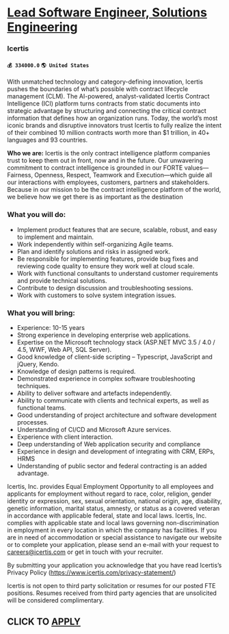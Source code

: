 # [Lead Software Engineer, Solutions Engineering](https://www.remotewlb.com/apply/lead-software-engineer-solutions-engineering)  
### Icertis  
#### `💰 334000.0` `🌎 United States`  

With unmatched technology and category-defining innovation, Icertis pushes the boundaries of what’s possible with contract lifecycle management (CLM). The AI-powered, analyst-validated Icertis Contract Intelligence (ICI) platform turns contracts from static documents into strategic advantage by structuring and connecting the critical contract information that defines how an organization runs. Today, the world’s most iconic brands and disruptive innovators trust Icertis to fully realize the intent of their combined 10 million contracts worth more than $1 trillion, in 40+ languages and 93 countries.

**Who we are:** Icertis is the only contract intelligence platform companies trust to keep them out in front, now and in the future. Our unwavering commitment to contract intelligence is grounded in our FORTE values—Fairness, Openness, Respect, Teamwork and Execution—which guide all our interactions with employees, customers, partners and stakeholders. Because in our mission to be the contract intelligence platform of the world, we believe how we get there is as important as the destination

### What you will do:

  * Implement product features that are secure, scalable, robust, and easy to implement and maintain.
  * Work independently within self-organizing Agile teams.
  * Plan and identify solutions and risks in assigned work.
  * Be responsible for implementing features, provide bug fixes and reviewing code quality to ensure they work well at cloud scale.
  * Work with functional consultants to understand customer requirements and provide technical solutions.
  * Contribute to design discussion and troubleshooting sessions.
  * Work with customers to solve system integration issues.

### What you will bring:

  * Experience: 10-15 years
  * Strong experience in developing enterprise web applications.
  * Expertise on the Microsoft technology stack (ASP.NET MVC 3.5 / 4.0 / 4.5, WWF, Web API, SQL Server).
  * Good knowledge of client-side scripting – Typescript, JavaScript and jQuery, Kendo.
  * Knowledge of design patterns is required.
  * Demonstrated experience in complex software troubleshooting techniques.
  * Ability to deliver software and artefacts independently.
  * Ability to communicate with clients and technical experts, as well as functional teams.
  * Good understanding of project architecture and software development processes.
  * Understanding of CI/CD and Microsoft Azure services.
  * Experience with client interaction.
  * Deep understanding of Web application security and compliance
  * Experience in design and development of integrating with CRM, ERPs, HRMS
  * Understanding of public sector and federal contracting is an added advantage.

Icertis, Inc. provides Equal Employment Opportunity to all employees and applicants for employment without regard to race, color, religion, gender identity or expression, sex, sexual orientation, national origin, age, disability, genetic information, marital status, amnesty, or status as a covered veteran in accordance with applicable federal, state and local laws. Icertis, Inc. complies with applicable state and local laws governing non-discrimination in employment in every location in which the company has facilities. If you are in need of accommodation or special assistance to navigate our website or to complete your application, please send an e-mail with your request to careers@icertis.com or get in touch with your recruiter.

By submitting your application you acknowledge that you have read Icertis’s Privacy Policy (https://www.icertis.com/privacy-statement/)

Icertis is not open to third party solicitation or resumes for our posted FTE positions. Resumes received from third party agencies that are unsolicited will be considered complimentary.

  
## CLICK TO [APPLY](https://www.remotewlb.com/apply/lead-software-engineer-solutions-engineering)

